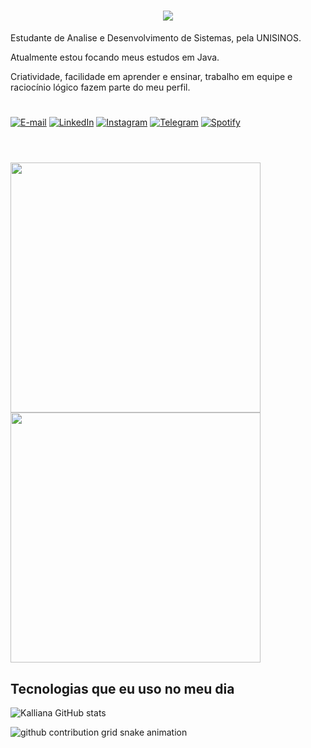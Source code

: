 <h1 align="center">
    <img src="https://readme-typing-svg.herokuapp.com/?font=Righteous&size=40&center=true&vCenter=true&width=500&height=70&duration=4000&lines=OLÁ!+👋;+SOU+KALLIANA+GLAESER!;" />
</h1>

<p> Estudante de Analise e Desenvolvimento de Sistemas, pela UNISINOS.</p>

<p>Atualmente estou focando meus estudos em Java.</p>

<p>Criatividade, facilidade em aprender e ensinar, trabalho em equipe e raciocínio lógico fazem parte do meu perfil.</p>

#
[![E-mail](https://img.shields.io/badge/-Gmail-0A0A0A?style=for-the-badge&logo=gmail&logoColor=black)](mailto:kalliana.glaeser@gmail.com)
[![LinkedIn](https://img.shields.io/badge/-LinkedIn-0A0A0A?style=for-the-badge&logo=linkedin&logoColor=black)](https://www.linkedin.com/in/kalliana-glaeser/)
[![Instagram](https://img.shields.io/badge/-Instagram-000?style=for-the-badge&logo=instagram&logoColor=black)](https://www.instagram.com/kallianaa/)
[![Telegram](https://img.shields.io/badge/-Telegram-000?style=for-the-badge&logo=telegram&logoColor=black)](https://t.me/kallianaa) 
[![Spotify](https://img.shields.io/badge/-Spotify-0A0A0A?style=for-the-badge&logo=spotify&logoColor=black)](https://open.spotify.com/playlist/46P8xIQCaqkC4miN2c1W0M?si=ebbfe5767e97470c) 
#
<div style="display: inline_block"><br>
  <img src="https://github-readme-stats.vercel.app/api?username=kallianaa&show_icons=true&theme=transparent&rank_icon=github&hide_border=true&text_color=F8F8FF" width="400">
  <img src="https://github-readme-streak-stats.herokuapp.com?user=kallianaa&theme=transparent&hide_border=true&text_color=F8F8FF" width="400">
</div>

## Tecnologias que eu uso no meu dia

![Kalliana GitHub stats](https://github-readme-stats.vercel.app/api/top-langs/?username=kallianaa&hide=HTML&langs_count=8&layout=compact&theme=transparent&border_radius=10&size_weight=0.5&count_weight=0.5&exclude_repo=github-readme-stats&hide_border=true)


<picture align="center">
  <source media="(prefers-color-scheme: dark)" srcset="https://raw.githubusercontent.com/kallianaa/kallianaa/output/github-contribution-grid-snake-dark.svg">
  <source media="(prefers-color-scheme: light)" srcset="https://raw.githubusercontent.com/kallianaa/kallianaa/output/github-contribution-grid-snake-dark.svg">
  <img align="center" alt="github contribution grid snake animation" src="https://raw.githubusercontent.com/kallianaa/kallianaa/output/github-contribution-grid-snake.svg">
</picture>

<!---
kallianaa/kallianaa is a ✨ special ✨ repository because its `README.md` (this file) appears on your GitHub profile.
You can click the Preview link to take a look at your changes.
--->
